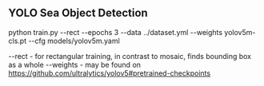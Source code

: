 ## YOLO Sea Object Detection

python train.py --rect --epochs 3 --data ../dataset.yml --weights yolov5m-cls.pt --cfg models/yolov5m.yaml

--rect - for rectangular training, in contrast to mosaic, finds bounding box as a whole
--weights - may be found on https://github.com/ultralytics/yolov5#pretrained-checkpoints
